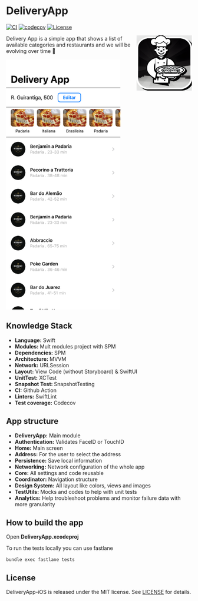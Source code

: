 # DeliveryApp

[![CI](https://github.com/joaolfp/DeliveryApp-iOS/actions/workflows/CI.yml/badge.svg)](https://github.com/joaolfp/DeliveryApp-iOS/actions/workflows/CI.yml)
[![codecov](https://codecov.io/gh/joaolfp/DeliveryApp-iOS/graph/badge.svg?token=RYTP12HMY7)](https://codecov.io/gh/joaolfp/DeliveryApp-iOS)
[![License](https://img.shields.io/github/license/joaolfp/DeliveryApp-iOS.svg)]([https://github.com/joaolfp/ViewState/blob/master/LICENSE](https://github.com/joaolfp/DeliveryApp-iOS/blob/main/LICENSE))

<img src="https://github.com/joaolfp/DeliveryApp-iOS/blob/main/Docs/img/logo.png" alt="DeliveryApp logo" title="The logo himself" align="right" width="150" height="150">

Delivery App is a simple app that shows a list of available categories and restaurants and we will be evolving over time :rocket:

<img src="https://github.com/joaolfp/DeliveryApp-iOS/blob/main/Features/Home/Tests/HomeTests/Screens/Home/__Snapshots__/HomeViewControllerTests/testShouldValidateLayoutWithSuccess.1.png?raw=true" width="310" height="680" />

## Knowledge Stack

* <b>Language:</b> Swift
* <b>Modules:</b> Mult modules project with SPM
* <b>Dependencies:</b> SPM
* <b>Architecture:</b> MVVM
* <b>Network:</b> URLSession
* <b>Layout:</b> View Code (without Storyboard) & SwiftUI
* <b>UnitTest:</b> XCTest
* <b>Snapshot Test: </b> SnapshotTesting
* <b>CI:</b> Github Action
* <b>Linters:</b> SwiftLint
* <b>Test coverage:</b> Codecov

## App structure

* <b>DeliveryApp:</b> Main module
* <b>Authentication:</b> Validates FaceID or TouchID
* <b>Home:</b> Main screen
* <b>Address:</b> For the user to select the address
* <b>Persistence:</b> Save local information
* <b>Networking:</b> Network configuration of the whole app
* <b>Core:</b> All settings and code reusable
* <b>Coordinator:</b> Navigation structure
* <b>Design System:</b> All layout like colors, views and images
* <b>TestUtils:</b> Mocks and codes to help with unit tests
* <b>Analytics:</b> Help troubleshoot problems and monitor failure data with more granularity

## How to build the app

Open <b>DeliveryApp.xcodeproj</b>

To run the tests locally you can use fastlane

```
bundle exec fastlane tests
```

## License
DeliveryApp-iOS is released under the MIT license. See [LICENSE](https://github.com/joaolfp/DeliveryApp-iOS/blob/main/LICENSE) for details.
